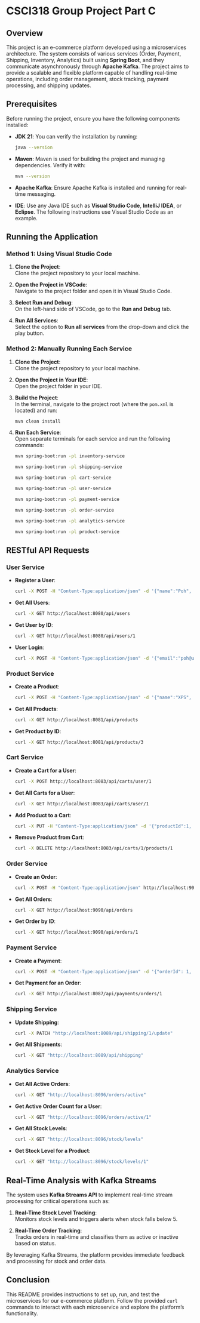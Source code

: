 
# CSCI318 Group Project Part C

## Overview

This project is an e-commerce platform developed using a microservices architecture. The system consists of various services (Order, Payment, Shipping, Inventory, Analytics) built using **Spring Boot**, and they communicate asynchronously through **Apache Kafka**. The project aims to provide a scalable and flexible platform capable of handling real-time operations, including order management, stock tracking, payment processing, and shipping updates.

## Prerequisites

Before running the project, ensure you have the following components installed:

- **JDK 21**: You can verify the installation by running:
  ```bash
  java --version
  ```
- **Maven**: Maven is used for building the project and managing dependencies. Verify it with:
  ```bash
  mvn --version
  ```
- **Apache Kafka**: Ensure Apache Kafka is installed and running for real-time messaging.
  
- **IDE**: Use any Java IDE such as **Visual Studio Code**, **IntelliJ IDEA**, or **Eclipse**. The following instructions use Visual Studio Code as an example.

## Running the Application

### Method 1: Using Visual Studio Code

1. **Clone the Project**:  
   Clone the project repository to your local machine.

2. **Open the Project in VSCode**:  
   Navigate to the project folder and open it in Visual Studio Code.

3. **Select Run and Debug**:  
   On the left-hand side of VSCode, go to the **Run and Debug** tab.

4. **Run All Services**:  
   Select the option to **Run all services** from the drop-down and click the play button.


### Method 2: Manually Running Each Service

1. **Clone the Project**:  
   Clone the project repository to your local machine.

2. **Open the Project in Your IDE**:  
   Open the project folder in your IDE.

3. **Build the Project**:  
   In the terminal, navigate to the project root (where the `pom.xml` is located) and run:
   ```bash
   mvn clean install
   ```

4. **Run Each Service**:  
   Open separate terminals for each service and run the following commands:

   ```bash
   mvn spring-boot:run -pl inventory-service
   ```

   ```bash
   mvn spring-boot:run -pl shipping-service
   ```

   ```bash
   mvn spring-boot:run -pl cart-service
   ```

   ```bash
   mvn spring-boot:run -pl user-service
   ```

   ```bash
   mvn spring-boot:run -pl payment-service
   ```

   ```bash
   mvn spring-boot:run -pl order-service
   ```

   ```bash
   mvn spring-boot:run -pl analytics-service
   ```

   ```bash
   mvn spring-boot:run -pl product-service
   ```


## RESTful API Requests

### User Service

- **Register a User**:
  ```bash
  curl -X POST -H "Content-Type:application/json" -d '{"name":"Poh", "email":"poh@uowmail.edu.au", "password":"password", "address": {"city":"Wollongong", "state":"NSW", "country":"Australia"}, "age":25, "gender":"female"}' http://localhost:8080/api/users
  ```

- **Get All Users**:
  ```bash
  curl -X GET http://localhost:8080/api/users
  ```

- **Get User by ID**:
  ```bash
  curl -X GET http://localhost:8080/api/users/1
  ```

- **User Login**:
  ```bash
  curl -X POST -H "Content-Type:application/json" -d '{"email":"poh@uowmail.edu.au", "password":"password"}' http://localhost:8080/api/users/login
  ```

### Product Service

- **Create a Product**:
  ```bash
  curl -X POST -H "Content-Type:application/json" -d '{"name":"XPS", "category":"Laptop", "price":1999, "weight":0.8}' http://localhost:8081/api/products
  ```

- **Get All Products**:
  ```bash
  curl -X GET http://localhost:8081/api/products
  ```

- **Get Product by ID**:
  ```bash
  curl -X GET http://localhost:8081/api/products/3
  ```

### Cart Service

- **Create a Cart for a User**:
  ```bash
  curl -X POST http://localhost:8083/api/carts/user/1
  ```

- **Get All Carts for a User**:
  ```bash
  curl -X GET http://localhost:8083/api/carts/user/1
  ```

- **Add Product to a Cart**:
  ```bash
  curl -X PUT -H "Content-Type:application/json" -d '{"productId":1, "quantity":5}' http://localhost:8083/api/carts/1/products
  ```

- **Remove Product from Cart**:
  ```bash
  curl -X DELETE http://localhost:8083/api/carts/1/products/1
  ```

### Order Service

- **Create an Order**:
  ```bash
  curl -X POST -H "Content-Type:application/json" http://localhost:9090/api/orders/1
  ```

- **Get All Orders**:
  ```bash
  curl -X GET http://localhost:9090/api/orders
  ```

- **Get Order by ID**:
  ```bash
  curl -X GET http://localhost:9090/api/orders/1
  ```

### Payment Service

- **Create a Payment**:
  ```bash
  curl -X POST -H "Content-Type:application/json" -d '{"orderId": 1, "customerId": 1, "amount": 100}' http://localhost:8087/api/payments
  ```

- **Get Payment for an Order**:
  ```bash
  curl -X GET http://localhost:8087/api/payments/orders/1
  ```

### Shipping Service

- **Update Shipping**:
  ```bash
  curl -X PATCH "http://localhost:8089/api/shipping/1/update"
  ```

- **Get All Shipments**:
  ```bash
  curl -X GET "http://localhost:8089/api/shipping"
  ```

### Analytics Service

- **Get All Active Orders**:
  ```bash
  curl -X GET "http://localhost:8096/orders/active"
  ```

- **Get Active Order Count for a User**:
  ```bash
  curl -X GET "http://localhost:8096/orders/active/1"
  ```

- **Get All Stock Levels**:
  ```bash
  curl -X GET "http://localhost:8096/stock/levels"
  ```

- **Get Stock Level for a Product**:
  ```bash
  curl -X GET "http://localhost:8096/stock/levels/1"
  ```

## Real-Time Analysis with Kafka Streams

The system uses **Kafka Streams API** to implement real-time stream processing for critical operations such as:

1. **Real-Time Stock Level Tracking**:  
   Monitors stock levels and triggers alerts when stock falls below 5.

2. **Real-Time Order Tracking**:  
   Tracks orders in real-time and classifies them as active or inactive based on status.

By leveraging Kafka Streams, the platform provides immediate feedback and processing for stock and order data.

## Conclusion

This README provides instructions to set up, run, and test the microservices for our e-commerce platform. Follow the provided `curl` commands to interact with each microservice and explore the platform’s functionality.
